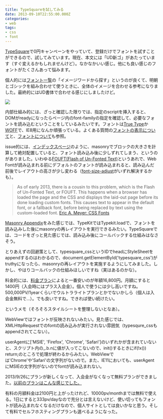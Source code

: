 ```yaml
---
title: TypeSquareを試してみる
date: 2013-09-10T22:55:00.000Z
categories:
- web
tags:
- css
- font
---
```

[TypeSquare](http://typesquare.com/)で0円キャンペーンをやっていて、登録だけでフォントを試すことができるので、試してみています。現在、本文には「UD新ゴ」があたっています（すぐ変えるかもしれませんけど）。なかなかいい感じ。他にも良い感じのフォントがたくさんあって悩みます。

<!-- more -->

個人的には[フォント一覧](http://typesquare.com/service/fontlist)の「イメージワードから探す」というのが良くて、明朝とゴシックを組み合わせて使うときに、全体のイメージを合わせる参考になりました。最終的にはUD書体で合わせる感じにしましたけど。  
  
![](http://farm3.staticflickr.com/2873/9717765387_45d26db566_o.png)

内部仕組み的には、ざっと確認した限りでは、指定のscriptを挿入すると、DOMがreadyになったらページ内のfont-familyの指定を確認して、必要なフォントを読み込むということをしているみたいです。フォントは[True Type](http://caniuse.com/ttf)か[WOFF](http://caniuse.com/woff)で、IE8用になんか頑張っている。よくある質問の[フォントの表示について](http://typesquare.com/faq/view/hmUZXAnWoD0&#x25;3D)と、[フォントについて](http://typesquare.com/faq/view/GDJfSKMIQ0I&#x25;3D)も参照。

issue的には、[インデックスページ](http://memolog.org/)のように、masonryでブロックの大きさを計算して絶対配置していると、フォント読み込み後に少しずれてしまう、というのがありました。いわゆる[FOUFT(Flash of Un-Fonted Text)](https://twitter.com/meyerweb/status/289022477739376641)というあれで、Web Fontが読み込まれる前にデフォルトのフォントが読み込まれると、読み込んだ前後でレイアウトの高さが少し変わる（[font-size-adjust](https://developer.mozilla.org/en-US/docs/Web/CSS/font-size-adjust)がいずれ解決するかも）。

> As of early 2013, there is a cousin to this problem, which is the Flash of Un-Fonted Text, or FOUFT. This happens when a browser has loaded the page and the CSS and displays the laid-out page before its done loading custom fonts. This causes text to appear in the default font, or a fallback font, before being replaced by text using the custom-loaded font. [Eric A. Meyer: CSS Fonts](http://shop.oreilly.com/product/0636920030836.do)

[Masonry Appendix](http://masonry.desandro.com/appendix.html#web-fonts)をみた感じでは、TypeKitではTypekit.loadで、フォントを読み込みした後にmasonryの再レイアウトを実行できるみたい。TypeSquareでは、コードをざっと見た感じでは、読み込み後にコールバックする仕組みはなさそう。

とりあえずの回避策として、typesquare\_cssというIDでheadにStyleSheetをappendするのはわかるので、document.getElementById('typesquare\_css')がtruthyになったら、masonryの再レイアウトを実施するようにしてみました。しかし、やはりコールバックの仕組みほしいですね（実はあるのかな）。

料金的には、[料金プラン](http://typesquare.com/service/plan)によると一番安いのが年額16,800円。月額にすると1400円（入会時にはプラス入会金）。個人で使うには少し高いですね。500,000PV/1yearくらいでウルトラライトプランとかでないかしら（個人は入会金無料で...）。でも良いですね。できれば使い続けたい。

というメモ（そろそろスタイルシートを整理しないとなあ）。

WebViewではフォントが反映されないみたい。見た感じでは、XMLHttpRequestでのfontの読み込みが実行されない雰囲気（typesqure_cssもappendされてこない）。

userAgentに\['MSIE', 'Firefox', 'Chrome', 'Safari'\]のいずれかが含まれていないと、スクリプト内の_.b.nに値が入ってこないので、init()するときにif(!x()) return;のところで処理が終わるからみたい。WebViewでは'Chrome'や'Safari'の文字列がないので。また、IE11においても、userAgentにMSIEの文字列がないのでfontが読み込まれない。

2013/9/26にプランが新しくなって、入会金がなくなって無料プランができました。[以前のプランはこんな感じでした。](http://web.archive.org/web/20130602142606/http://typesquare.com/service/plan)

有料の月額料金は2100円と上がったけれど、10000pv/monthまでは無料で使える。1日にすると333pv/dayなので充分とは言えないけど、使い切ってもフォントが読み込まれなくなるだけなので、個人サイトとしては良いかなと思う。そして有料でセルフホスティングプランも選べるようになった。
